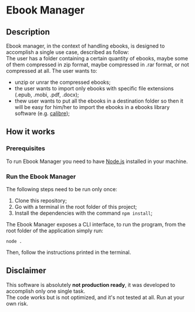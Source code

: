 # Ebook Manager

## Description
Ebook manager, in the context of handling ebooks, is designed to accomplish a single use case, described as follow:<br />
The user has a folder containing a certain quantity of ebooks, maybe some of them compressed in zip format, maybe compressed in .rar format, or not compressed at all. The user wants  to:

* unzip or unrar the compressed ebooks;
* the user wants to import only ebooks with specific file extensions (.epub, .mobi, .pdf, .docx);
* thew user wants to put all the ebooks in a destination folder so then it will be easy for him/her to import the ebooks in a ebooks library software (e.g. [calibre](https://calibre-ebook.com/));

## How it works

### Prerequisites

To run Ebook Manager you need to have [Node.js](https://nodejs.org/en) installed in your machine.<br />

### Run the Ebook Manager

The following steps need to be run only once:

1. Clone this repository;
2. Go with a terminal in the root folder of this project;
3. Install the dependencies with the command `npm install`;

The Ebook Manager exposes a CLI interface, to run the program, from the root folder of the application simply run:

`node .`

Then, follow the instructions printed in the terminal.

## Disclaimer

This software is absolutely **not production ready**, it was developed to accomplish only one single task.<br />
The code works but is not optimized, and it's not tested at all. Run at your own risk. 
